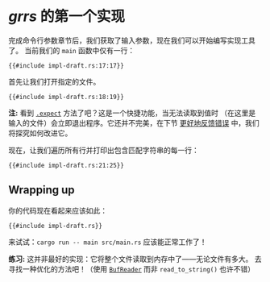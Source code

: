 # _grrs_ 的第一个实现

完成命令行参数章节后，我们获取了输入参数，现在我们可以开始编写实现工具了。
当前我们的 `main` 函数中仅有一行：

```rust,ignore
{{#include impl-draft.rs:17:17}}
```

首先让我们打开指定的文件。

```rust,ignore
{{#include impl-draft.rs:18:19}}
```

<aside>

**注:**
看到 [`.expect`] 方法了吧？这是一个快捷功能，当无法读取到值时
（在这里是输入的文件）会立即退出程序。它还并不完美，在下节
[更好地反馈错误] 中，我们将探究如何改进它。

[`.expect`]: https://doc.rust-lang.org/1.39.0/std/result/enum.Result.html#method.expect
[更好地反馈错误]:./errors_zh.html

</aside>

现在，让我们遍历所有行并打印出包含匹配字符串的每一行：

```rust,ignore
{{#include impl-draft.rs:21:25}}
```

## Wrapping up

你的代码现在看起来应该如此：

```rust,ignore
{{#include impl-draft.rs}}
```

来试试：`cargo run -- main src/main.rs` 应该能正常工作了！

<aside class="exercise">

**练习:**
这并非最好的实现：它将整个文件读取到内存中了——无论文件有多大。
去寻找一种优化的方法吧！（使用 [`BufReader`] 而非 `read_to_string()` 也许不错）

[`BufReader`]: https://doc.rust-lang.org/1.39.0/std/io/struct.BufReader.html

</aside>
